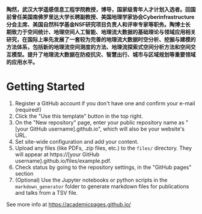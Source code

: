 
**陶然，武汉大学遥感信息工程学院教授，博导，国家级青年人才计划入选者。回国前曾任美国南佛罗里达大学长聘副教授、美国地理学家协会Cyberinfrastructure 分会主席、美国自然科学基金NSF研究项目负责人和评审专家等职务。陶博士长期致力于空间统计、地理空间人工智能、地理流大数据的基础理论与领域应用相关研究，在国际上率先发展了一套较为完善的地理流大数据时空分析、挖掘与建模的方法体系，包括新的地理流空间测度的方法、地理流探索式空间分析方法和空间交互模型。提升了地理流大数据在防疫抗灾、智慧出行、城市与区域规划等重要领域的应用水平。**

# Getting Started

1. Register a GitHub account if you don't have one and confirm your e-mail (required!)
1. Click the "Use this template" button in the top right.
1. On the "New repository" page, enter your public repository name as "[your GitHub username].github.io", which will also be your website's URL.
1. Set site-wide configuration and add your content.
1. Upload any files (like PDFs, .zip files, etc.) to the `files/` directory. They will appear at https://[your GitHub username].github.io/files/example.pdf.
1. Check status by going to the repository settings, in the "GitHub pages" section
1. (Optional) Use the Jupyter notebooks or python scripts in the `markdown_generator` folder to generate markdown files for publications and talks from a TSV file.

See more info at https://academicpages.github.io/


